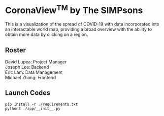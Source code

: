 # CoronaView<sup>TM</sup> by The SIMPsons
This is a visualization of the spread of COVID-19 with data incorporated into an interactable world map, 
providing a broad overview with the ability to obtain more data by clicking on a region.

## Roster
David Lupea: Project Manager  
Joseph Lee: Backend  
Eric Lam: Data Management  
Michael Zhang: Frontend

## Launch Codes
```shell script
pip install -r ./requirements.txt
python3 ./app/__init__.py
```

